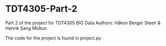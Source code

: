 # TDT4305-Part-2

Part 2 of the project for TDT4305 BIG Data
Authors: Håkon Berger Steen & Henrik Sang Midtun

The code for the project is found in project.py


